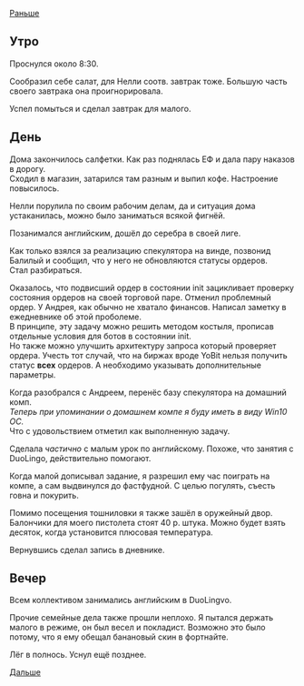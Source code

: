 [Раньше](2020.03.02.md)  
## Утро
Проснулся около 8:30.

Сообразил себе салат, для Нелли соотв. завтрак тоже. Большую часть своего завтрака она проигнорировала.

Успел помыться и сделал завтрак для малого.
## День
Дома закончилось салфетки. Как раз поднялась ЕФ и дала пару наказов в дорогу.  
Сходил в магазин, затарился там разным и выпил кофе. Настроение повысилось.

Нелли порулила по своим рабочим делам, да и ситуация дома устаканилась, можно было заниматься всякой фигнёй.

Позанимался английским, дошёл до серебра в своей лиге.

Как только взялся за реализацию спекулятора на винде, позвонид Балилый и сообщил, что у него не обновляются статусы ордеров.  
Стал разбираться.

Оказалось, что подвисший ордер в состоянии init зацикливает проверку состояния ордеров на своей торговой паре. Отменил проблемный ордер. У Андрея, как обычно не хватало финансов. Написал заметку в ежедневнике об этой проболеме.  
В принципе, эту задачу можно решить методом костыля, прописав отдельные условия для ботов в состоянии init.  
Но также можно улучшить архитектуру запроса который проверяет ордера. Учесть тот случай, что на биржах вроде YoBit нельзя получить статус **всех** ордеров. А необходимо указывать дополнительные параметры.

Когда разобрался с Андреем, перенёс базу спекулятора на домашний комп.  
*Теперь при упоминании о домашнем компе я буду иметь в виду Win10 ОС.*  
Что с удовольствием отметил как выполненную задачу.

Сделала *частично* с малым урок по английскому. Похоже, что занятия с DuoLingo, действительно помогают.

Когда малой дописывал задание, я разрешил ему час поиграть на компе, а сам выдвинулся до фастфудной. С целью погулять, съесть говна и покурить.

Помимо посещения тошниловки я также зашёл в оружейный двор. Балончики для моего пистолета стоят 40 р. штука. Можно будет взять десяток, когда установится плюсовая температура.

Вернувшись сделал запись в дневнике.
## Вечер
Всем коллективом занимались английским в DuoLingvo.

Прочие семейные дела также прошли неплохо. Я пытался держать малого в режиме, он был весел и покладист. Возможно это было потому, что я ему обещал банановый скин в фортнайте.

Лёг в полнось. Уснул ещё позднее.

[Дальше](2020.03.04.md)